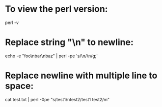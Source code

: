 # To view the perl version:
perl -v

# Replace string "\n" to newline:
echo -e "foo\nbar\nbaz" | perl -pe 's/\n/\\n/g;'

# Replace newline with multiple line to space:
cat test.txt | perl -0pe "s/test1\ntest2/test1 test2/m"
